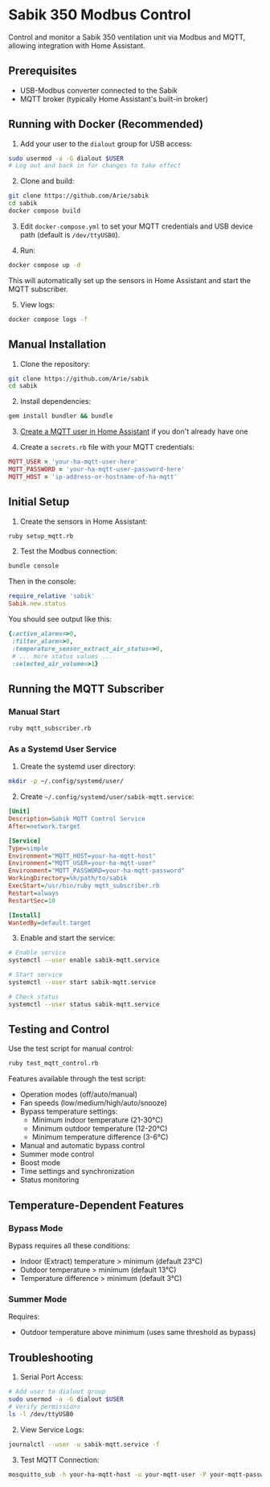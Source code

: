 # Sabik 350 Modbus Control

Control and monitor a Sabik 350 ventilation unit via Modbus and MQTT, allowing integration with Home Assistant.

## Prerequisites

- USB-Modbus converter connected to the Sabik
- MQTT broker (typically Home Assistant's built-in broker)

## Running with Docker (Recommended)

1. Add your user to the `dialout` group for USB access:
```bash
sudo usermod -a -G dialout $USER
# Log out and back in for changes to take effect
```

2. Clone and build:
```bash
git clone https://github.com/Arie/sabik
cd sabik
docker compose build
```

3. Edit `docker-compose.yml` to set your MQTT credentials and USB device path (default is `/dev/ttyUSB0`).

4. Run:
```bash
docker compose up -d
```
This will automatically set up the sensors in Home Assistant and start the MQTT subscriber.

5. View logs:
```bash
docker compose logs -f
```

## Manual Installation

1. Clone the repository:
```bash
git clone https://github.com/Arie/sabik
cd sabik
```

2. Install dependencies:
```bash
gem install bundler && bundle
```

3. [Create a MQTT user in Home Assistant](https://community.home-assistant.io/t/mqtt-user-config/286096/2) if you don't already have one

4. Create a `secrets.rb` file with your MQTT credentials:
```ruby
MQTT_USER = 'your-ha-mqtt-user-here'
MQTT_PASSWORD = 'your-ha-mqtt-user-password-here'
MQTT_HOST = 'ip-address-or-hostname-of-ha-mqtt'
```

## Initial Setup

1. Create the sensors in Home Assistant:
```bash
ruby setup_mqtt.rb
```

2. Test the Modbus connection:
```bash
bundle console
```
Then in the console:
```ruby
require_relative 'sabik'
Sabik.new.status
```

You should see output like this:
```ruby
{:active_alarms=>0,
 :filter_alarm=>0,
 :temperature_sensor_extract_air_status=>0,
 # ... more status values ...
 :selected_air_volume=>1}
```

## Running the MQTT Subscriber

### Manual Start
```bash
ruby mqtt_subscriber.rb
```

### As a Systemd User Service

1. Create the systemd user directory:
```bash
mkdir -p ~/.config/systemd/user/
```

2. Create `~/.config/systemd/user/sabik-mqtt.service`:
```ini
[Unit]
Description=Sabik MQTT Control Service
After=network.target

[Service]
Type=simple
Environment="MQTT_HOST=your-ha-mqtt-host"
Environment="MQTT_USER=your-ha-mqtt-user"
Environment="MQTT_PASSWORD=your-ha-mqtt-password"
WorkingDirectory=%h/path/to/sabik
ExecStart=/usr/bin/ruby mqtt_subscriber.rb
Restart=always
RestartSec=10

[Install]
WantedBy=default.target
```

3. Enable and start the service:
```bash
# Enable service
systemctl --user enable sabik-mqtt.service

# Start service
systemctl --user start sabik-mqtt.service

# Check status
systemctl --user status sabik-mqtt.service
```

## Testing and Control

Use the test script for manual control:
```bash
ruby test_mqtt_control.rb
```

Features available through the test script:
- Operation modes (off/auto/manual)
- Fan speeds (low/medium/high/auto/snooze)
- Bypass temperature settings:
  - Minimum indoor temperature (21-30°C)
  - Minimum outdoor temperature (12-20°C)
  - Minimum temperature difference (3-6°C)
- Manual and automatic bypass control
- Summer mode control
- Boost mode
- Time settings and synchronization
- Status monitoring

## Temperature-Dependent Features

### Bypass Mode
Bypass requires all these conditions:
- Indoor (Extract) temperature > minimum (default 23°C)
- Outdoor temperature > minimum (default 13°C)
- Temperature difference > minimum (default 3°C)

### Summer Mode
Requires:
- Outdoor temperature above minimum (uses same threshold as bypass)

## Troubleshooting

1. Serial Port Access:
```bash
# Add user to dialout group
sudo usermod -a -G dialout $USER
# Verify permissions
ls -l /dev/ttyUSB0
```

2. View Service Logs:
```bash
journalctl --user -u sabik-mqtt.service -f
```

3. Test MQTT Connection:
```bash
mosquitto_sub -h your-ha-mqtt-host -u your-mqtt-user -P your-mqtt-password -t 'homeassistant/climate/sabik/#'
```

